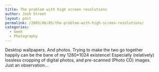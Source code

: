 ```yaml
---
title: The problem with high screen resolutions
author: Josh Street
layout: post
permalink: /2005/06/05/the-problem-with-high-screen-resolutions/
categories:
  - Geek
  - Photography
---
```

Desktop wallpapers. And photos. Trying to make the two go together happily can be the bane of my 1280\*1024 existence! Especially (relatively) lossless cropping of digital photos, and pre-scanned (Photo CD) images. Just an observation&#8230;